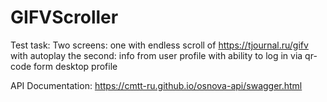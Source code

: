 # GIFVScroller

Test task:
Two screens: one with endless scroll of https://tjournal.ru/gifv with autoplay 
the second: info from user profile with ability to log in via qr-code form desktop profile

API Documentation: 
https://cmtt-ru.github.io/osnova-api/swagger.html
